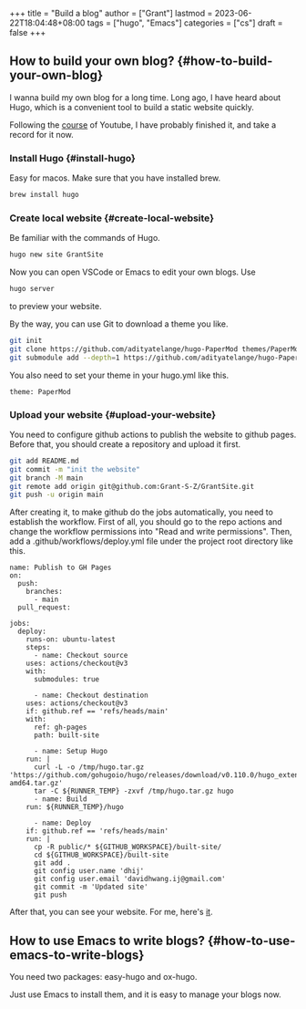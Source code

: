 +++
title = "Build a blog"
author = ["Grant"]
lastmod = 2023-06-22T18:04:48+08:00
tags = ["hugo", "Emacs"]
categories = ["cs"]
draft = false
+++

## How to build your own blog? {#how-to-build-your-own-blog}

I wanna build my own blog for a long time. Long ago, I have heard about Hugo, which is a convenient tool to build a static website quickly.

Following the [course](https://www.youtube.com/watch?v=hjD9jTi_DQ4&list=PLeiDFxcsdhUrzkK5Jg9IZyiTsIMvXxKZP&index=2) of Youtube, I have probably finished it, and take a record for it now.


### Install Hugo {#install-hugo}

Easy for macos. Make sure that you have installed brew.

```bash
brew install hugo
```


### Create local website {#create-local-website}

Be familiar with the commands of Hugo.

```bash
hugo new site GrantSite
```

Now you can open VSCode or Emacs to edit your own blogs. Use

```bash
hugo server
```

to preview your website.

By the way, you can use Git to download a theme you like.

```bash
git init
git clone https://github.com/adityatelange/hugo-PaperMod themes/PaperMod --depth=1
git submodule add --depth=1 https://github.com/adityatelange/hugo-PaperMod.git themes/PaperMod
```

You also need to set your theme in your hugo.yml like this.

```nil
theme: PaperMod
```


### Upload your website {#upload-your-website}

You need to configure github actions to publish the website to github pages. Before that, you should create a repository and upload it first.

```bash
git add README.md
git commit -m "init the website"
git branch -M main
git remote add origin git@github.com:Grant-S-Z/GrantSite.git
git push -u origin main
```

After creating it, to make github do the jobs automatically, you need to establish the workflow. First of all, you should go to the repo actions and change the workflow permissions into "Read and write permissions". Then, add a .github/workflows/deploy.yml file under the project root directory like this.

```nil
name: Publish to GH Pages
on:
  push:
    branches:
      - main
  pull_request:

jobs:
  deploy:
    runs-on: ubuntu-latest
    steps:
      - name: Checkout source
	uses: actions/checkout@v3
	with:
	  submodules: true

      - name: Checkout destination
	uses: actions/checkout@v3
	if: github.ref == 'refs/heads/main'
	with:
	  ref: gh-pages
	  path: built-site

      - name: Setup Hugo
	run: |
	  curl -L -o /tmp/hugo.tar.gz 'https://github.com/gohugoio/hugo/releases/download/v0.110.0/hugo_extended_0.110.0_linux-amd64.tar.gz'
	  tar -C ${RUNNER_TEMP} -zxvf /tmp/hugo.tar.gz hugo
      - name: Build
	run: ${RUNNER_TEMP}/hugo

      - name: Deploy
	if: github.ref == 'refs/heads/main'
	run: |
	  cp -R public/* ${GITHUB_WORKSPACE}/built-site/
	  cd ${GITHUB_WORKSPACE}/built-site
	  git add .
	  git config user.name 'dhij'
	  git config user.email 'davidhwang.ij@gmail.com'
	  git commit -m 'Updated site'
	  git push
```

After that, you can see your website. For me, here's [it](https://grant-s-z.github.io/GrantSite/).


## How to use Emacs to write blogs? {#how-to-use-emacs-to-write-blogs}

You need two packages: easy-hugo and ox-hugo.

Just use Emacs to install them, and it is easy to manage your blogs now.
